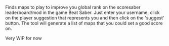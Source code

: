 Finds maps to play to improve you global rank on the scoresaber leaderboard/mod in the game Beat Saber.
Just enter your username, click on the player suggestion that represents you and then click on the 'suggest' button. The tool will generate a list of maps that you could set a good score on.

Very WIP for now
